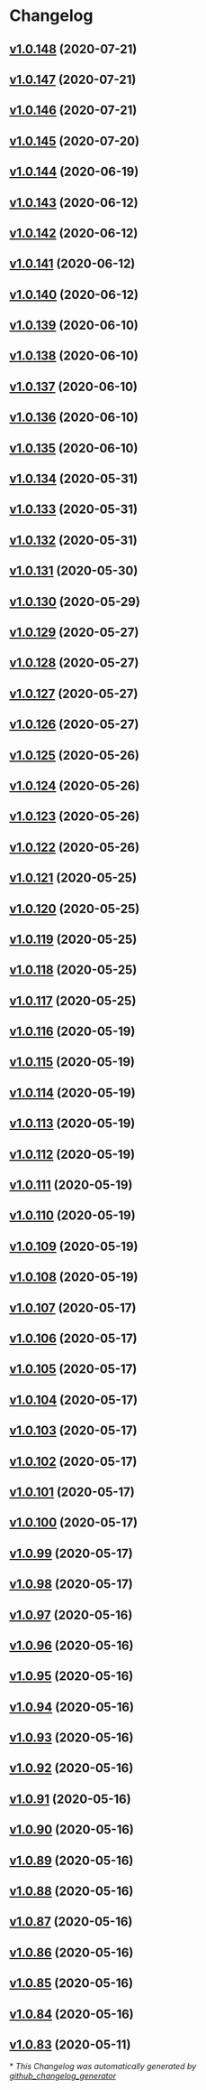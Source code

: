 # Changelog

## [v1.0.148](https://github.com/ToMe25/ToMe25s-Java-Utilities/tree/v1.0.148) (2020-07-21)

## [v1.0.147](https://github.com/ToMe25/ToMe25s-Java-Utilities/tree/v1.0.147) (2020-07-21)

## [v1.0.146](https://github.com/ToMe25/ToMe25s-Java-Utilities/tree/v1.0.146) (2020-07-21)

## [v1.0.145](https://github.com/ToMe25/ToMe25s-Java-Utilities/tree/v1.0.145) (2020-07-20)

## [v1.0.144](https://github.com/ToMe25/ToMe25s-Java-Utilities/tree/v1.0.144) (2020-06-19)

## [v1.0.143](https://github.com/ToMe25/ToMe25s-Java-Utilities/tree/v1.0.143) (2020-06-12)

## [v1.0.142](https://github.com/ToMe25/ToMe25s-Java-Utilities/tree/v1.0.142) (2020-06-12)

## [v1.0.141](https://github.com/ToMe25/ToMe25s-Java-Utilities/tree/v1.0.141) (2020-06-12)

## [v1.0.140](https://github.com/ToMe25/ToMe25s-Java-Utilities/tree/v1.0.140) (2020-06-12)

## [v1.0.139](https://github.com/ToMe25/ToMe25s-Java-Utilities/tree/v1.0.139) (2020-06-10)

## [v1.0.138](https://github.com/ToMe25/ToMe25s-Java-Utilities/tree/v1.0.138) (2020-06-10)

## [v1.0.137](https://github.com/ToMe25/ToMe25s-Java-Utilities/tree/v1.0.137) (2020-06-10)

## [v1.0.136](https://github.com/ToMe25/ToMe25s-Java-Utilities/tree/v1.0.136) (2020-06-10)

## [v1.0.135](https://github.com/ToMe25/ToMe25s-Java-Utilities/tree/v1.0.135) (2020-06-10)

## [v1.0.134](https://github.com/ToMe25/ToMe25s-Java-Utilities/tree/v1.0.134) (2020-05-31)

## [v1.0.133](https://github.com/ToMe25/ToMe25s-Java-Utilities/tree/v1.0.133) (2020-05-31)

## [v1.0.132](https://github.com/ToMe25/ToMe25s-Java-Utilities/tree/v1.0.132) (2020-05-31)

## [v1.0.131](https://github.com/ToMe25/ToMe25s-Java-Utilities/tree/v1.0.131) (2020-05-30)

## [v1.0.130](https://github.com/ToMe25/ToMe25s-Java-Utilities/tree/v1.0.130) (2020-05-29)

## [v1.0.129](https://github.com/ToMe25/ToMe25s-Java-Utilities/tree/v1.0.129) (2020-05-27)

## [v1.0.128](https://github.com/ToMe25/ToMe25s-Java-Utilities/tree/v1.0.128) (2020-05-27)

## [v1.0.127](https://github.com/ToMe25/ToMe25s-Java-Utilities/tree/v1.0.127) (2020-05-27)

## [v1.0.126](https://github.com/ToMe25/ToMe25s-Java-Utilities/tree/v1.0.126) (2020-05-27)

## [v1.0.125](https://github.com/ToMe25/ToMe25s-Java-Utilities/tree/v1.0.125) (2020-05-26)

## [v1.0.124](https://github.com/ToMe25/ToMe25s-Java-Utilities/tree/v1.0.124) (2020-05-26)

## [v1.0.123](https://github.com/ToMe25/ToMe25s-Java-Utilities/tree/v1.0.123) (2020-05-26)

## [v1.0.122](https://github.com/ToMe25/ToMe25s-Java-Utilities/tree/v1.0.122) (2020-05-26)

## [v1.0.121](https://github.com/ToMe25/ToMe25s-Java-Utilities/tree/v1.0.121) (2020-05-25)

## [v1.0.120](https://github.com/ToMe25/ToMe25s-Java-Utilities/tree/v1.0.120) (2020-05-25)

## [v1.0.119](https://github.com/ToMe25/ToMe25s-Java-Utilities/tree/v1.0.119) (2020-05-25)

## [v1.0.118](https://github.com/ToMe25/ToMe25s-Java-Utilities/tree/v1.0.118) (2020-05-25)

## [v1.0.117](https://github.com/ToMe25/ToMe25s-Java-Utilities/tree/v1.0.117) (2020-05-25)

## [v1.0.116](https://github.com/ToMe25/ToMe25s-Java-Utilities/tree/v1.0.116) (2020-05-19)

## [v1.0.115](https://github.com/ToMe25/ToMe25s-Java-Utilities/tree/v1.0.115) (2020-05-19)

## [v1.0.114](https://github.com/ToMe25/ToMe25s-Java-Utilities/tree/v1.0.114) (2020-05-19)

## [v1.0.113](https://github.com/ToMe25/ToMe25s-Java-Utilities/tree/v1.0.113) (2020-05-19)

## [v1.0.112](https://github.com/ToMe25/ToMe25s-Java-Utilities/tree/v1.0.112) (2020-05-19)

## [v1.0.111](https://github.com/ToMe25/ToMe25s-Java-Utilities/tree/v1.0.111) (2020-05-19)

## [v1.0.110](https://github.com/ToMe25/ToMe25s-Java-Utilities/tree/v1.0.110) (2020-05-19)

## [v1.0.109](https://github.com/ToMe25/ToMe25s-Java-Utilities/tree/v1.0.109) (2020-05-19)

## [v1.0.108](https://github.com/ToMe25/ToMe25s-Java-Utilities/tree/v1.0.108) (2020-05-19)

## [v1.0.107](https://github.com/ToMe25/ToMe25s-Java-Utilities/tree/v1.0.107) (2020-05-17)

## [v1.0.106](https://github.com/ToMe25/ToMe25s-Java-Utilities/tree/v1.0.106) (2020-05-17)

## [v1.0.105](https://github.com/ToMe25/ToMe25s-Java-Utilities/tree/v1.0.105) (2020-05-17)

## [v1.0.104](https://github.com/ToMe25/ToMe25s-Java-Utilities/tree/v1.0.104) (2020-05-17)

## [v1.0.103](https://github.com/ToMe25/ToMe25s-Java-Utilities/tree/v1.0.103) (2020-05-17)

## [v1.0.102](https://github.com/ToMe25/ToMe25s-Java-Utilities/tree/v1.0.102) (2020-05-17)

## [v1.0.101](https://github.com/ToMe25/ToMe25s-Java-Utilities/tree/v1.0.101) (2020-05-17)

## [v1.0.100](https://github.com/ToMe25/ToMe25s-Java-Utilities/tree/v1.0.100) (2020-05-17)

## [v1.0.99](https://github.com/ToMe25/ToMe25s-Java-Utilities/tree/v1.0.99) (2020-05-17)

## [v1.0.98](https://github.com/ToMe25/ToMe25s-Java-Utilities/tree/v1.0.98) (2020-05-17)

## [v1.0.97](https://github.com/ToMe25/ToMe25s-Java-Utilities/tree/v1.0.97) (2020-05-16)

## [v1.0.96](https://github.com/ToMe25/ToMe25s-Java-Utilities/tree/v1.0.96) (2020-05-16)

## [v1.0.95](https://github.com/ToMe25/ToMe25s-Java-Utilities/tree/v1.0.95) (2020-05-16)

## [v1.0.94](https://github.com/ToMe25/ToMe25s-Java-Utilities/tree/v1.0.94) (2020-05-16)

## [v1.0.93](https://github.com/ToMe25/ToMe25s-Java-Utilities/tree/v1.0.93) (2020-05-16)

## [v1.0.92](https://github.com/ToMe25/ToMe25s-Java-Utilities/tree/v1.0.92) (2020-05-16)

## [v1.0.91](https://github.com/ToMe25/ToMe25s-Java-Utilities/tree/v1.0.91) (2020-05-16)

## [v1.0.90](https://github.com/ToMe25/ToMe25s-Java-Utilities/tree/v1.0.90) (2020-05-16)

## [v1.0.89](https://github.com/ToMe25/ToMe25s-Java-Utilities/tree/v1.0.89) (2020-05-16)

## [v1.0.88](https://github.com/ToMe25/ToMe25s-Java-Utilities/tree/v1.0.88) (2020-05-16)

## [v1.0.87](https://github.com/ToMe25/ToMe25s-Java-Utilities/tree/v1.0.87) (2020-05-16)

## [v1.0.86](https://github.com/ToMe25/ToMe25s-Java-Utilities/tree/v1.0.86) (2020-05-16)

## [v1.0.85](https://github.com/ToMe25/ToMe25s-Java-Utilities/tree/v1.0.85) (2020-05-16)

## [v1.0.84](https://github.com/ToMe25/ToMe25s-Java-Utilities/tree/v1.0.84) (2020-05-16)

## [v1.0.83](https://github.com/ToMe25/ToMe25s-Java-Utilities/tree/v1.0.83) (2020-05-11)



\* *This Changelog was automatically generated by [github_changelog_generator](https://github.com/github-changelog-generator/github-changelog-generator)*
